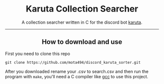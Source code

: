 <div align="center">
  
# Karuta Collection Searcher
A collection searcher written in C for the discord bot [karuta](https://karuta.com/).

___

## How to download and use

</div>

First you need to clone this repo

```git
git clone https://github.com/mota494/discord_karuta_sorter.git
```

After you downloaded rename your .csv to search.csv and then run the program with `make`, you'll need a C compiler like [gcc](https://gcc.gnu.org/) to use this project.
